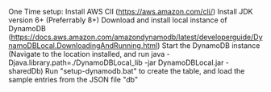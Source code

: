 
One Time setup:
    Install AWS ClI (https://aws.amazon.com/cli/)
    Install JDK version 6+ (Preferrably 8+)
    Download and install local instance of DynamoDB (https://docs.aws.amazon.com/amazondynamodb/latest/developerguide/DynamoDBLocal.DownloadingAndRunning.html)
    Start the DynamoDB instance (Navigate to the location installed, and run java -Djava.library.path=./DynamoDBLocal_lib -jar DynamoDBLocal.jar -sharedDb)
    Run "setup-dynamodb.bat" to create the table, and load the sample entries from the JSON file "db"

